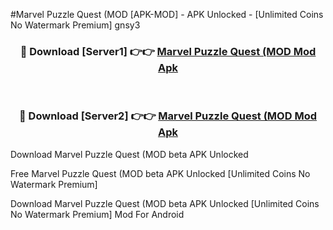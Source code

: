 #Marvel Puzzle Quest (MOD [APK-MOD] - APK Unlocked - [Unlimited Coins No Watermark Premium] gnsy3



<div align="center">

<h3>🔴 Download [Server1] 👉👉 <a href="https://momento.my/?title=Marvel_Puzzle_Quest_(MOD">Marvel Puzzle Quest (MOD Mod Apk</a></h3><br>

<h3>🔴 Download [Server2] 👉👉 <a href="https://momento.my/?title=Marvel_Puzzle_Quest_(MOD">Marvel Puzzle Quest (MOD Mod Apk</a></h3>
</div>



Download Marvel Puzzle Quest (MOD beta APK Unlocked

Free Marvel Puzzle Quest (MOD beta APK Unlocked [Unlimited Coins No Watermark Premium]

Download Marvel Puzzle Quest (MOD beta APK Unlocked [Unlimited Coins No Watermark Premium] Mod For Android
